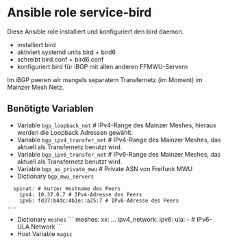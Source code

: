 # Ansible role service-bird

Diese Ansible role installiert und konfiguriert den bird daemon.

- installiert bird
- aktiviert systemd units bird + bird6
- schreibt bird.conf + bird6.conf
- konfiguriert bird für iBGP mit allen anderen FFMWU-Servern

Im iBGP peeren wir mangels separatem Transfernetz (im Moment) im Mainzer Mesh Netz.

## Benötigte Variablen

- Variable `bgp_loopback_net` # IPv4-Range des Mainzer Meshes, hieraus werden die Loopback Adressen gewählt.
- Variable `bgp_ipv4_transfer_net` # IPv4-Range des Mainzer Meshes, das aktuell als Transfernetz benutzt wird.
- Variable `bgp_ipv6_transfer_net` # IPv6-Range des Mainzer Meshes, das aktuell als Transfernetz benutzt wird.
- Variable `bgp_as_private_mwu` # Private ASN von Freifunk MWU
- Dictionary `bgp_mwu_servers`
```
  spinat: # kurzer Hostname des Peers
    ipv4: 10.37.0.7 # IPv4-Adresse des Peers
    ipv6: fd37:b4dc:4b1e::a25:7 # IPv6-Adresse des Peers
...

```
- Dictionary `meshes`
´´´
meshes:
  xx:
...
    ipv4_network:
    ipv6:
      ula:
        - # IPv6-ULA Network
´´´
- Host Variable `magic`
